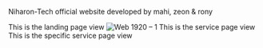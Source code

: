 Niharon-Tech official website
developed by mahi, zeon & rony

This is the landing page view
![Web 1920 – 1](https://user-images.githubusercontent.com/73699852/154981446-95d524cf-8ddb-45af-bd31-2a9120e68cb4.png)
This is the service page view
This is the specific service page view
